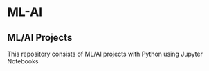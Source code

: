 # ML-AI

## ML/AI Projects

This repository consists of ML/AI projects with Python using Jupyter Notebooks
